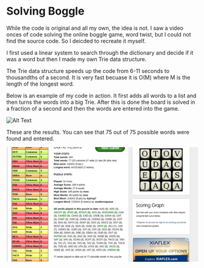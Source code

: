 # Solving Boggle

While the code is original and all my own, the idea is not. I saw a video onces of code solving the online boggle game, word twist, but I could not find the source code. So I deicded to recreate it myself.

I first used a linear system to search through the dictionary and decide if it was a word but then I made my own Trie data structure.

The Trie data structure speeds up the code from 6-11 seconds to thousandths of a second. It is very fast becuase it is O(M) where M is the length of the longest word.

Below is an example of my code in action. It first adds all words to a list and then turns the words into a big Trie. After this is done the board is solved in a fraction of a second and then the words are entered into the game.

![Alt Text](https://github.com/corykacal/Boggle-Solver/blob/master/solving.gif?raw=true)

These are the results. You can see that 75 out of 75 possible words were found and entered.

![Alt Text](https://github.com/corykacal/Boggle-Solver/blob/master/results.png?raw=true)
